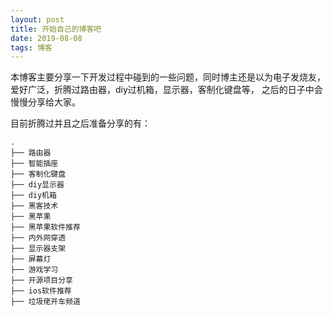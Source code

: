 ```yaml
---
layout: post
title: 开始自己的博客吧
date: 2019-08-08 
tags: 博客   
---
```

 
本博客主要分享一下开发过程中碰到的一些问题，同时博主还是以为电子发烧友，爱好广泛，折腾过路由器，diy过机箱，显示器，客制化键盘等，
之后的日子中会慢慢分享给大家。

目前折腾过并且之后准备分享的有：

```
.
├── 路由器 
├── 智能插座    
├── 客制化键盘
├── diy显示器
├── diy机箱
├── 黑客技术
├── 黑苹果
├── 黑苹果软件推荐
├── 内外网穿透
├── 显示器支架
├── 屏幕灯
├── 游戏学习
├── 开源项目分享
├── ios软件推荐
├── 垃圾佬开车频道

```

